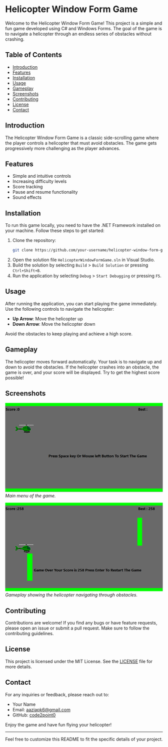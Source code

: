 # Helicopter Window Form Game

Welcome to the Helicopter Window Form Game! This project is a simple and fun game developed using C# and Windows Forms. The goal of the game is to navigate a helicopter through an endless series of obstacles without crashing.

## Table of Contents

- [Introduction](#introduction)
- [Features](#features)
- [Installation](#installation)
- [Usage](#usage)
- [Gameplay](#gameplay)
- [Screenshots](#screenshots)
- [Contributing](#contributing)
- [License](#license)
- [Contact](#contact)

## Introduction

The Helicopter Window Form Game is a classic side-scrolling game where the player controls a helicopter that must avoid obstacles. The game gets progressively more challenging as the player advances.

## Features

- Simple and intuitive controls
- Increasing difficulty levels
- Score tracking
- Pause and resume functionality
- Sound effects

## Installation

To run this game locally, you need to have the .NET Framework installed on your machine. Follow these steps to get started:

1. Clone the repository:
    ```bash
    git clone https://github.com/your-username/helicopter-window-form-game.git
    ```
2. Open the solution file `HelicopterWindowFormGame.sln` in Visual Studio.
3. Build the solution by selecting `Build` > `Build Solution` or pressing `Ctrl+Shift+B`.
4. Run the application by selecting `Debug` > `Start Debugging` or pressing `F5`.

## Usage

After running the application, you can start playing the game immediately. Use the following controls to navigate the helicopter:

- **Up Arrow**: Move the helicopter up
- **Down Arrow**: Move the helicopter down

Avoid the obstacles to keep playing and achieve a high score.

## Gameplay

The helicopter moves forward automatically. Your task is to navigate up and down to avoid the obstacles. If the helicopter crashes into an obstacle, the game is over, and your score will be displayed. Try to get the highest score possible!

## Screenshots

![Screenshot 1](screenshots/screenshot1.png)
*Main menu of the game.*

![Screenshot 2](screenshots/screenshot2.png)
*Gameplay showing the helicopter navigating through obstacles.*

## Contributing

Contributions are welcome! If you find any bugs or have feature requests, please open an issue or submit a pull request. Make sure to follow the contributing guidelines.

## License

This project is licensed under the MIT License. See the [LICENSE](LICENSE) file for more details.

## Contact

For any inquiries or feedback, please reach out to:

- Your Name
- Email: aaziapk6@gmail.com
- GitHub: [code2point0](https://github.com/code2point0)

Enjoy the game and have fun flying your helicopter!

---

Feel free to customize this README to fit the specific details of your project.
